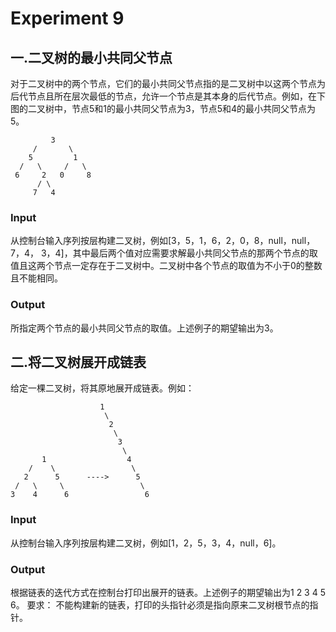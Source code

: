 # Experiment 9
## 一.二叉树的最小共同父节点
对于二叉树中的两个节点，它们的最小共同父节点指的是二叉树中以这两个节点为后代节点且所在层次最低的节点，允许一个节点是其本身的后代节点。例如，在下图的二叉树中，节点5和1的最小共同父节点为3，节点5和4的最小共同父节点为5。
```
         3
     /       \
    5         1
  /   \     /   \
 6     2   0     8
      / \
     7   4
```
### Input
从控制台输入序列按层构建二叉树，例如[3，5，1，6，2，0，8，null，null，7，4， 3，4]，其中最后两个值对应需要求解最小共同父节点的那两个节点的取值且这两个节点一定存在于二叉树中。二叉树中各个节点的取值为不小于0的整数且不能相同。
### Output
所指定两个节点的最小共同父节点的取值。上述例子的期望输出为3。

## 二.将二叉树展开成链表
给定一棵二叉树，将其原地展开成链表。例如：
```
                    1
                     \
                      2
                       \
                        3
                         \
       1                  4
    /    \                 \
   2      5      ---->      5
 /   \     \                 \
3    4      6                 6

```
### Input
从控制台输入序列按层构建二叉树，例如[1，2，5，3，4，null，6]。 
### Output
根据链表的迭代方式在控制台打印出展开的链表。上述例子的期望输出为1 2 3 4 5 6。
要求：
不能构建新的链表，打印的头指针必须是指向原来二叉树根节点的指针。

